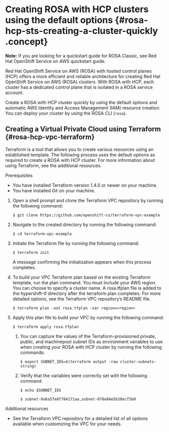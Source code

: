 # Creating ROSA with HCP clusters using the default options {#rosa-hcp-sts-creating-a-cluster-quickly .concept}

**Note:** If you are looking for a quickstart guide for ROSA Classic, see Red Hat OpenShift Service on AWS quickstart guide.

Red Hat OpenShift Service on AWS \(ROSA\) with hosted control planes \(HCP\) offers a more efficient and reliable architecture for creating Red Hat OpenShift Service on AWS \(ROSA\) clusters. With ROSA with HCP, each cluster has a dedicated control plane that is isolated in a ROSA service account.

Create a ROSA with HCP cluster quickly by using the default options and automatic AWS Identity and Access Management \(IAM\) resource creation. You can deploy your cluster by using the ROSA CLI \(`rosa`\).

## Creating a Virtual Private Cloud using Terraform {#rosa-hcp-vpc-terraform}

Terraform is a tool that allows you to create various resources using an established template. The following process uses the default options as required to create a ROSA with HCP cluster. For more information about using Terraform, see the additional resources.

Prerequisites

-   You have installed Terraform version 1.4.0 or newer on your machine.
-   You have installed Git on your machine.

1.  Open a shell prompt and clone the Terraform VPC repository by running the following command:

    ```
    $ git clone https://github.com/openshift-cs/terraform-vpc-example
    ```

2.  Navigate to the created directory by running the following command:

    ```
    $ cd terraform-vpc-example
    ```

3.  Initiate the Terraform file by running the following command:

    ```
    $ terraform init
    ```

    A message confirming the initialization appears when this process completes.

4.  To build your VPC Terraform plan based on the existing Terraform template, run the plan command. You must include your AWS region. You can choose to specify a cluster name. A rosa.tfplan file is added to the hypershift-tf directory after the terraform plan completes. For more detailed options, see the Terraform VPC repository’s README file.

    ```
    $ terraform plan -out rosa.tfplan -var region=<region>
    ```

5.  Apply this plan file to build your VPC by running the following command:

    ```
    $ terraform apply rosa.tfplan
    ```

    1.  You can capture the values of the Terraform-provisioned private, public, and machinepool subnet IDs as environment variables to use when creating your ROSA with HCP cluster by running the following commands:

        ```
        $ export SUBNET_IDS=$(terraform output -raw cluster-subnets-string)
        ```

    2.  Verify that the variables were correctly set with the following command:

        ```
        $ echo $SUBNET_IDS
        ```

        ```
        $ subnet-0a6a57e0f784171aa,subnet-078e84e5b10ecf5b0
        ```


Additional resources

-   See the Terraform VPC repository for a detailed list of all options available when customizing the VPC for your needs.


